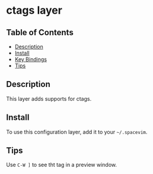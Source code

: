 # ctags layer

## Table of Contents

<!-- vim-markdown-toc GFM -->

* [Description](#description)
* [Install](#install)
* [Key Bindings](#key-bindings)
* [Tips](#tips)

<!-- vim-markdown-toc -->

## Description

This layer adds supports for ctags.

## Install

To use this configuration layer, add it to your `~/.spacevim`.

## Tips

Use <code>C-W ]</code> to see tht tag in a preview window.
